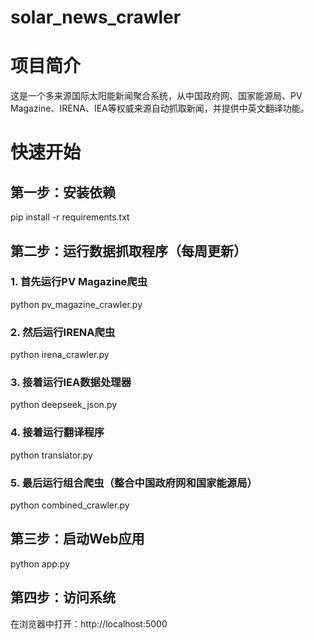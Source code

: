 # solar_news_crawler
# 项目简介
这是一个多来源国际太阳能新闻聚合系统，从中国政府网、国家能源局、PV Magazine、IRENA、IEA等权威来源自动抓取新闻，并提供中英文翻译功能。
# 快速开始
## 第一步：安装依赖
pip install -r requirements.txt
## 第二步：运行数据抓取程序（每周更新）
### 1. 首先运行PV Magazine爬虫
python pv_magazine_crawler.py
### 2. 然后运行IRENA爬虫
python irena_crawler.py
### 3. 接着运行IEA数据处理器
python deepseek_json.py
### 4. 接着运行翻译程序
python translator.py
### 5. 最后运行组合爬虫（整合中国政府网和国家能源局）
python combined_crawler.py
## 第三步：启动Web应用
python app.py
## 第四步：访问系统
在浏览器中打开：http://localhost:5000

